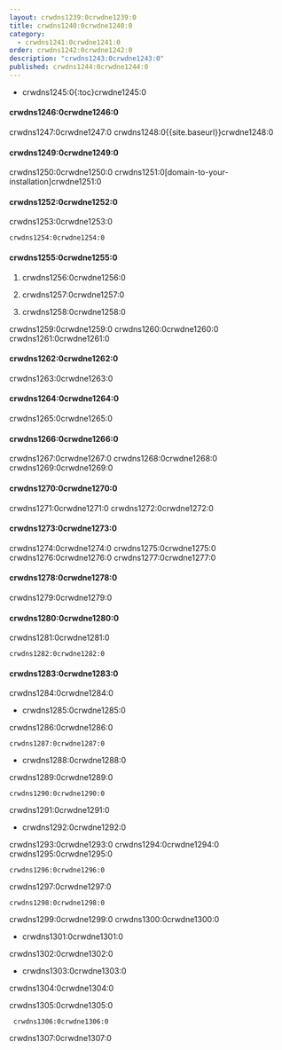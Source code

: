 ```yaml
---
layout: crwdns1239:0crwdne1239:0
title: crwdns1240:0crwdne1240:0
category:
  - crwdns1241:0crwdne1241:0
order: crwdns1242:0crwdne1242:0
description: "crwdns1243:0crwdne1243:0"
published: crwdns1244:0crwdne1244:0
---
```

- crwdns1245:0{:toc}crwdne1245:0

#### crwdns1246:0crwdne1246:0

crwdns1247:0crwdne1247:0 crwdns1248:0{{site.baseurl}}crwdne1248:0

#### crwdns1249:0crwdne1249:0

crwdns1250:0crwdne1250:0 crwdns1251:0[domain-to-your-installation]crwdne1251:0

#### crwdns1252:0crwdne1252:0

crwdns1253:0crwdne1253:0

    crwdns1254:0crwdne1254:0
    

#### crwdns1255:0crwdne1255:0

1. crwdns1256:0crwdne1256:0

2. crwdns1257:0crwdne1257:0

3. crwdns1258:0crwdne1258:0

crwdns1259:0crwdne1259:0 crwdns1260:0crwdne1260:0 crwdns1261:0crwdne1261:0

#### crwdns1262:0crwdne1262:0

crwdns1263:0crwdne1263:0

#### crwdns1264:0crwdne1264:0

crwdns1265:0crwdne1265:0

#### crwdns1266:0crwdne1266:0

crwdns1267:0crwdne1267:0 crwdns1268:0crwdne1268:0 crwdns1269:0crwdne1269:0

#### crwdns1270:0crwdne1270:0

crwdns1271:0crwdne1271:0 crwdns1272:0crwdne1272:0

#### crwdns1273:0crwdne1273:0

crwdns1274:0crwdne1274:0 crwdns1275:0crwdne1275:0 crwdns1276:0crwdne1276:0 crwdns1277:0crwdne1277:0

#### crwdns1278:0crwdne1278:0

crwdns1279:0crwdne1279:0

#### crwdns1280:0crwdne1280:0

crwdns1281:0crwdne1281:0

    crwdns1282:0crwdne1282:0
    

#### crwdns1283:0crwdne1283:0

crwdns1284:0crwdne1284:0

- crwdns1285:0crwdne1285:0

crwdns1286:0crwdne1286:0

    crwdns1287:0crwdne1287:0
    

- crwdns1288:0crwdne1288:0

crwdns1289:0crwdne1289:0

    crwdns1290:0crwdne1290:0
    

crwdns1291:0crwdne1291:0

- crwdns1292:0crwdne1292:0

crwdns1293:0crwdne1293:0 crwdns1294:0crwdne1294:0 crwdns1295:0crwdne1295:0

    crwdns1296:0crwdne1296:0
    

crwdns1297:0crwdne1297:0

    crwdns1298:0crwdne1298:0
    

crwdns1299:0crwdne1299:0 crwdns1300:0crwdne1300:0

- crwdns1301:0crwdne1301:0

crwdns1302:0crwdne1302:0

- crwdns1303:0crwdne1303:0

crwdns1304:0crwdne1304:0

crwdns1305:0crwdne1305:0

     crwdns1306:0crwdne1306:0
    

crwdns1307:0crwdne1307:0